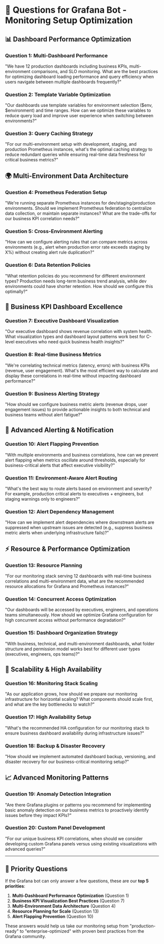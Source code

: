 # 🤖 Questions for Grafana Bot - Monitoring Setup Optimization

## 📊 Dashboard Performance Optimization

### Question 1: Multi-Dashboard Performance
"We have 12 production dashboards including business KPIs, multi-environment comparisons, and SLO monitoring. What are the best practices for optimizing dashboard loading performance and query efficiency when users navigate between multiple dashboards frequently?"

### Question 2: Template Variable Optimization
"Our dashboards use template variables for environment selection ($env, $environment) and time ranges. How can we optimize these variables to reduce query load and improve user experience when switching between environments?"

### Question 3: Query Caching Strategy
"For our multi-environment setup with development, staging, and production Prometheus instances, what's the optimal caching strategy to reduce redundant queries while ensuring real-time data freshness for critical business metrics?"

## 🌍 Multi-Environment Data Architecture

### Question 4: Prometheus Federation Setup
"We're running separate Prometheus instances for dev/staging/production environments. Should we implement Prometheus federation to centralize data collection, or maintain separate instances? What are the trade-offs for our business KPI correlation needs?"

### Question 5: Cross-Environment Alerting
"How can we configure alerting rules that can compare metrics across environments (e.g., alert when production error rate exceeds staging by X%) without creating alert rule duplication?"

### Question 6: Data Retention Policies
"What retention policies do you recommend for different environment types? Production needs long-term business trend analysis, while dev environments could have shorter retention. How should we configure this optimally?"

## 💼 Business KPI Dashboard Excellence

### Question 7: Executive Dashboard Visualization
"Our executive dashboard shows revenue correlation with system health. What visualization types and dashboard layout patterns work best for C-level executives who need quick business health insights?"

### Question 8: Real-time Business Metrics
"We're correlating technical metrics (latency, errors) with business KPIs (revenue, user engagement). What's the most efficient way to calculate and display these correlations in real-time without impacting dashboard performance?"

### Question 9: Business Alerting Strategy
"How should we configure business metric alerts (revenue drops, user engagement issues) to provide actionable insights to both technical and business teams without alert fatigue?"

## 🚨 Advanced Alerting & Notification

### Question 10: Alert Flapping Prevention
"With multiple environments and business correlations, how can we prevent alert flapping when metrics oscillate around thresholds, especially for business-critical alerts that affect executive visibility?"

### Question 11: Environment-Aware Alert Routing
"What's the best way to route alerts based on environment and severity? For example, production critical alerts to executives + engineers, but staging warnings only to engineers?"

### Question 12: Alert Dependency Management
"How can we implement alert dependencies where downstream alerts are suppressed when upstream issues are detected (e.g., suppress business metric alerts when underlying infrastructure fails)?"

## ⚡ Resource & Performance Optimization

### Question 13: Resource Planning
"For our monitoring stack serving 12 dashboards with real-time business correlations and multi-environment data, what are the recommended resource allocations for Grafana and Prometheus instances?"

### Question 14: Concurrent Access Optimization
"Our dashboards will be accessed by executives, engineers, and operations teams simultaneously. How should we optimize Grafana configuration for high concurrent access without performance degradation?"

### Question 15: Dashboard Organization Strategy
"With business, technical, and multi-environment dashboards, what folder structure and permission model works best for different user types (executives, engineers, ops teams)?"

## 🔄 Scalability & High Availability

### Question 16: Monitoring Stack Scaling
"As our application grows, how should we prepare our monitoring infrastructure for horizontal scaling? What components should scale first, and what are the key bottlenecks to watch?"

### Question 17: High Availability Setup
"What's the recommended HA configuration for our monitoring stack to ensure business dashboard availability during infrastructure issues?"

### Question 18: Backup & Disaster Recovery
"How should we implement automated dashboard backup, versioning, and disaster recovery for our business-critical monitoring setup?"

## 📈 Advanced Monitoring Patterns

### Question 19: Anomaly Detection Integration
"Are there Grafana plugins or patterns you recommend for implementing basic anomaly detection on our business metrics to proactively identify issues before they impact KPIs?"

### Question 20: Custom Panel Development
"For our unique business KPI correlations, when should we consider developing custom Grafana panels versus using existing visualizations with advanced queries?"

---

## 🎯 Priority Questions

If the Grafana bot can only answer a few questions, these are our **top 5 priorities**:

1. **Multi-Dashboard Performance Optimization** (Question 1)
2. **Business KPI Visualization Best Practices** (Question 7)
3. **Multi-Environment Data Architecture** (Question 4)
4. **Resource Planning for Scale** (Question 13)
5. **Alert Flapping Prevention** (Question 10)

These answers would help us take our monitoring setup from "production-ready" to "enterprise-optimized" with proven best practices from the Grafana community.
